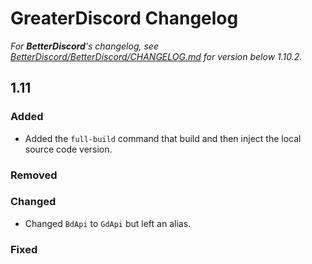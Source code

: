 # GreaterDiscord Changelog

*For **BetterDiscord**'s changelog, see [BetterDiscord/BetterDiscord/CHANGELOG.md](https://github.com/BetterDiscord/BetterDiscord/blob/main/CHANGELOG.md) for version below 1.10.2.*

## 1.11

### Added

- Added the `full-build` command that build and then inject the local source code version.

### Removed

### Changed

- Changed `BdApi` to `GdApi` but left an alias.

### Fixed